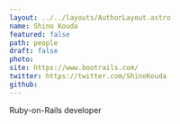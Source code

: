 ```yaml
---
layout: ../../layouts/AuthorLayout.astro
name: Shino Kouda
featured: false
path: people
draft: false
photo: 
site: https://www.bootrails.com/
twitter: https://twitter.com/ShinoKouda
github: 
---
```


Ruby-on-Rails developer